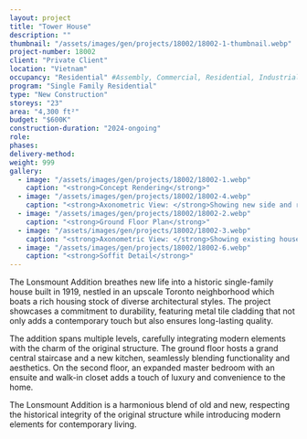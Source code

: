 ```yaml
---
layout: project 
title: "Tower House"
description: ""
thumbnail: "/assets/images/gen/projects/18002/18002-1-thumbnail.webp"
project-number: 18002
client: "Private Client"
location: "Vietnam"
occupancy: "Residential" #Assembly, Commercial, Residential, Industrial, Institutional  
program: "Single Family Residential"
type: "New Construction"
storeys: "23"
area: "4,300 ft²"
budget: "$600K"
construction-duration: "2024-ongoing"
role: 
phases: 
delivery-method: 
weight: 999
gallery:
  - image: "/assets/images/gen/projects/18002/18002-1.webp"
    caption: "<strong>Concept Rendering</strong>"
  - image: "/assets/images/gen/projects/18002/18002-4.webp"
    caption: "<strong>Axonometric View: </strong>Showing new side and rear additions with flat roof and carport built around existing house."
  - image: "/assets/images/gen/projects/18002/18002-2.webp"
    caption: "<strong>Ground Floor Plan</strong>"
  - image: "/assets/images/gen/projects/18002/18002-3.webp"
    caption: "<strong>Axonometric View: </strong>Showing existing house with hip roof."
  - image: "/assets/images/gen/projects/18002/18002-6.webp"
    caption: "<strong>Soffit Detail</strong>"
---
```


The Lonsmount Addition breathes new life into a historic single-family house built in 1919, nestled in an upscale Toronto neighborhood which boats a rich housing stock of diverse architectural styles. The project showcases a commitment to durability, featuring metal tile cladding that not only adds a contemporary touch but also ensures long-lasting quality. 

The addition spans multiple levels, carefully integrating modern elements with the charm of the original structure. The ground floor hosts a grand central staircase and a new kitchen, seamlessly blending functionality and aesthetics. On the second floor, an expanded master bedroom with an ensuite and walk-in closet adds a touch of luxury and convenience to the home. 

The Lonsmount Addition is a harmonious blend of old and new, respecting the historical integrity of the original structure while introducing modern elements for contemporary living.
